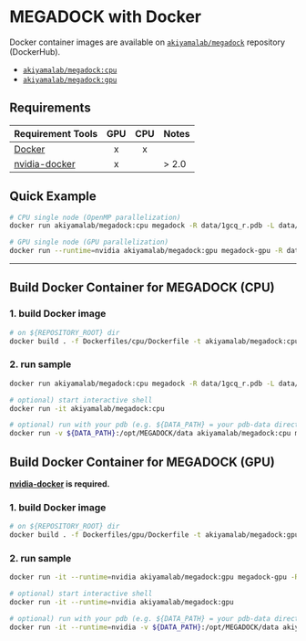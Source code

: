 # MEGADOCK with Docker

Docker container images are available on [`akiyamalab/megadock`](https://hub.docker.com/r/akiyamalab/megadock/) repository (DockerHub).
- [`akiyamalab/megadock:cpu`](https://hub.docker.com/r/akiyamalab/megadock/)
- [`akiyamalab/megadock:gpu`](https://hub.docker.com/r/akiyamalab/megadock/)

## Requirements
| Requirement Tools                                         | GPU | CPU | Notes       |
|:----------------------------------------------------------|:---:|:---:|:------------|
| [Docker](https://docs.docker.com/engine/installation/)    | x   | x   |             |
| [nvidia-docker](https://github.com/NVIDIA/nvidia-docker)  | x   |     | > 2.0 |

## Quick Example
```sh
# CPU single node (OpenMP parallelization)
docker run akiyamalab/megadock:cpu megadock -R data/1gcq_r.pdb -L data/1gcq_l.pdb -o data/1gcq_r-1gcq_r.out

# GPU single node (GPU parallelization)
docker run --runtime=nvidia akiyamalab/megadock:gpu megadock-gpu -R data/1gcq_r.pdb -L data/1gcq_l.pdb -o data/1gcq_r-1gcq_r.out
```

----

## Build Docker Container for MEGADOCK (CPU)

### 1. build Docker image
```sh
# on ${REPOSITORY_ROOT} dir
docker build . -f Dockerfiles/cpu/Dockerfile -t akiyamalab/megadock:cpu
```

### 2. run sample
```sh
docker run akiyamalab/megadock:cpu megadock -R data/1gcq_r.pdb -L data/1gcq_l.pdb

# optional) start interactive shell
docker run -it akiyamalab/megadock:cpu

# optional) run with your pdb (e.g. ${DATA_PATH} = your pdb-data directory abs path  )
docker run -v ${DATA_PATH}:/opt/MEGADOCK/data akiyamalab/megadock:cpu megadock -R data/${RECEPTOR}.pdb -L data/${LIGAND}.pdb
```

## Build Docker Container for MEGADOCK (GPU)

**[nvidia-docker](https://github.com/NVIDIA/nvidia-docker) is required.**

### 1. build Docker image
```sh
# on ${REPOSITORY_ROOT} dir
docker build . -f Dockerfiles/gpu/Dockerfile -t akiyamalab/megadock:gpu
```

### 2. run sample
```sh
docker run -it --runtime=nvidia akiyamalab/megadock:gpu megadock-gpu -R data/1gcq_r.pdb -L data/1gcq_l.pdb

# optional) start interactive shell
docker run -it --runtime=nvidia akiyamalab/megadock:gpu

# optional) run with your pdb (e.g. ${DATA_PATH} = your pdb-data directory abs path  )
docker run -it --runtime=nvidia -v ${DATA_PATH}:/opt/MEGADOCK/data akiyamalab/megadock:gpu megadock-gpu -R data/${RECEPTOR}.pdb -L data/${LIGAND}.pdb
```

